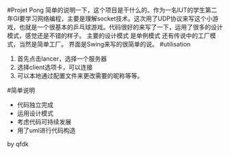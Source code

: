#Projet Pong
简单的说明一下，这个项目是干什么的。作为一名IUT的学生第二年GI要学习网络编程，主要是理解socket技术。这次用了UDP协议来写这个小游戏，也就是一个很基本的乒乓球游戏。代码很好的来写了一下，运用了很多的设计模式，感觉还是不错的样子。
主要的设计模式 是单例模式 还有传说中的工厂模式，当然是简单工厂。
界面是Swing来写的很简单的说。
#utilisation
1. 首先点击lancer，选择一个服务器
2. 选择client选项卡，可以连接
3. 可以本地通过配置文件来更改需要的昵称等等。

#简单说明
* 代码独立完成
* 运用设计模式
* 考虑代码可持续发展
* 用了uml进行代码构造


by qfdk
